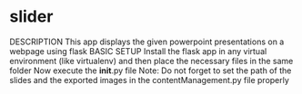 # slider
DESCRIPTION
This app displays the given powerpoint presentations on a webpage using flask
BASIC SETUP
Install the flask app in any virtual environment (like virtualenv) and then place the necessary files in the same folder
Now execute the __init__.py file
Note: Do not forget to set the path of the slides and the exported images in the contentManagement.py file properly
